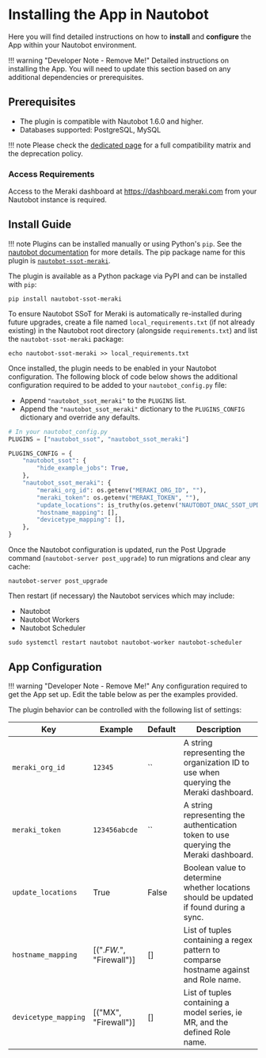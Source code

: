# Installing the App in Nautobot

Here you will find detailed instructions on how to **install** and **configure** the App within your Nautobot environment.

!!! warning "Developer Note - Remove Me!"
    Detailed instructions on installing the App. You will need to update this section based on any additional dependencies or prerequisites.

## Prerequisites

- The plugin is compatible with Nautobot 1.6.0 and higher.
- Databases supported: PostgreSQL, MySQL

!!! note
    Please check the [dedicated page](compatibility_matrix.md) for a full compatibility matrix and the deprecation policy.

### Access Requirements

Access to the Meraki dashboard at https://dashboard.meraki.com from your Nautobot instance is required.

## Install Guide

!!! note
    Plugins can be installed manually or using Python's `pip`. See the [nautobot documentation](https://nautobot.readthedocs.io/en/latest/plugins/#install-the-package) for more details. The pip package name for this plugin is [`nautobot-ssot-meraki`](https://pypi.org/project/nautobot-ssot-meraki/).

The plugin is available as a Python package via PyPI and can be installed with `pip`:

```shell
pip install nautobot-ssot-meraki
```

To ensure Nautobot SSoT for Meraki is automatically re-installed during future upgrades, create a file named `local_requirements.txt` (if not already existing) in the Nautobot root directory (alongside `requirements.txt`) and list the `nautobot-ssot-meraki` package:

```shell
echo nautobot-ssot-meraki >> local_requirements.txt
```

Once installed, the plugin needs to be enabled in your Nautobot configuration. The following block of code below shows the additional configuration required to be added to your `nautobot_config.py` file:

- Append `"nautobot_ssot_meraki"` to the `PLUGINS` list.
- Append the `"nautobot_ssot_meraki"` dictionary to the `PLUGINS_CONFIG` dictionary and override any defaults.

```python
# In your nautobot_config.py
PLUGINS = ["nautobot_ssot", "nautobot_ssot_meraki"]

PLUGINS_CONFIG = {
    "nautobot_ssot": {
        "hide_example_jobs": True,
    },
    "nautobot_ssot_meraki": {
        "meraki_org_id": os.getenv("MERAKI_ORG_ID", ""),
        "meraki_token": os.getenv("MERAKI_TOKEN", ""),
        "update_locations": is_truthy(os.getenv("NAUTOBOT_DNAC_SSOT_UPDATE_LOCATIONS", False)),
        "hostname_mapping": [],
        "devicetype_mapping": [],
    },
}
```

Once the Nautobot configuration is updated, run the Post Upgrade command (`nautobot-server post_upgrade`) to run migrations and clear any cache:

```shell
nautobot-server post_upgrade
```

Then restart (if necessary) the Nautobot services which may include:

- Nautobot
- Nautobot Workers
- Nautobot Scheduler

```shell
sudo systemctl restart nautobot nautobot-worker nautobot-scheduler
```

## App Configuration

!!! warning "Developer Note - Remove Me!"
    Any configuration required to get the App set up. Edit the table below as per the examples provided.

The plugin behavior can be controlled with the following list of settings:

| Key                  | Example                  | Default  | Description                                                                                  |
| -------------------- | ------------------------ | -------- | -------------------------------------------------------------------------------------------- |
| `meraki_org_id`      |      `12345`             |    ``    | A string representing the organization ID to use when querying the Meraki dashboard.         |
| `meraki_token`       |      `123456abcde`       |    ``    | A string representing the authentication token to use querying the Meraki dashboard.         |
| `update_locations`   |      True                |   False  | Boolean value to determine whether locations should be updated if found during a sync.       |
| `hostname_mapping`   | [(".*FW.*", "Firewall")] |   []     | List of tuples containing a regex pattern to comparse hostname against and Role name.        |
| `devicetype_mapping` |   [("MX", "Firewall")]   |   []     | List of tuples containing a model series, ie MR, and the defined Role name.                  |
